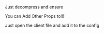 Just decompress and ensure

You can Add Other Props to!!!

Just open the client file and add it to the config
